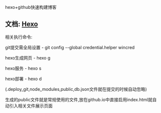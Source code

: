 
hexo+github快速构建博客  

文档: [Hexo](https://hexo.io/zh-cn/docs/)
---
相关执行命令:  

git提交需全局设置 -  git config --global credential.helper wincred  

hexo生成网页 - hexo g  

hexo服务 - hexo s  

hexo部署 - hexo d  

(.deploy_git,node_modules,public,db.json文件就在提交的时候自动忽略)  

生成的public文件就是常规使用的文件,放在github.io中直接启用index.html就自动引入相关文件展示页面
